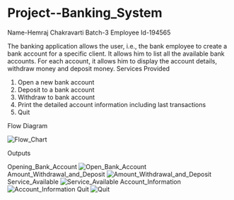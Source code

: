 # Project--Banking_System
Name-Hemraj Chakravarti
Batch-3
Employee Id-194565



The banking application allows the user, i.e., the bank employee to create a bank account for a specific client. It allows him to list all the available bank accounts. For each account, it allows him to display the account details, withdraw money and deposit money.
Services Provided
1) Open a new bank account
2) Deposit to a bank account
3) Withdraw to bank account
4) Print the detailed account information including last transactions
5) Quit

Flow Diagram

![Flow_Chart](https://user-images.githubusercontent.com/72191576/174735878-657dcdf7-7d2b-49f0-a5f2-2c3bd8e018e2.jpg)

Outputs

Opening_Bank_Account
![Open_Bank_Account](https://user-images.githubusercontent.com/72191576/174735554-b234a00b-5d85-4e6f-95b3-51bc520857cb.png)
Amount_Withdrawal_and_Deposit
![Amount_Withdrawal_and_Deposit](https://user-images.githubusercontent.com/72191576/174736484-326cce42-a1fb-41f3-9c9a-8a1b91eea8cc.png)
Service_Available
![Service_Available](https://user-images.githubusercontent.com/72191576/174736513-a1a0db7b-dd34-4cb5-99bd-700e3429ea93.png)
Account_Information
![Account_Information](https://user-images.githubusercontent.com/72191576/174736554-b4f7811b-9949-412e-98c1-d6881ca32521.png)
Quit
![Quit](https://user-images.githubusercontent.com/72191576/174736572-41e62afb-cf22-45f3-8f7a-a7506fc709b2.png)
